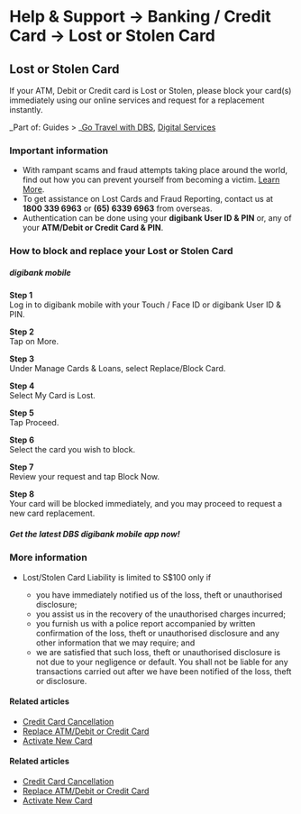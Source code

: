 # Help & Support -> Banking / Credit Card -> Lost or Stolen Card

## Lost or Stolen Card

If your ATM, Debit or Credit card is Lost or Stolen, please block your card(s) immediately using our online services and request for a replacement instantly.

_Part of: Guides > _[Go Travel with DBS](https://www.dbs.com.sg/personal/support/guide-travel.html), [Digital Services](https://www.dbs.com.sg/personal/support/digital-services-main.html?pid=sg-dbs-help-support-text)

### Important information

  * With rampant scams and fraud attempts taking place around the world, find out how you can prevent yourself from becoming a victim. [Learn More](https://www.dbs.com.sg/personal/support/guide-security-on-scams-and-fraud.html).
  * To get assistance on Lost Cards and Fraud Reporting, contact us at **1800 339 6963** or **(65) 6339 6963** from overseas.
  * Authentication can be done using your **digibank User ID & PIN** or, any of your **ATM/Debit or Credit Card & PIN**.



### How to block and replace your Lost or Stolen Card

#####  digibank mobile

**Step 1**  
Log in to digibank mobile with your Touch / Face ID or digibank User ID & PIN. 

**Step 2**  
Tap on More. 

**Step 3**  
Under Manage Cards & Loans, select Replace/Block Card. 

**Step 4**  
Select My Card is Lost. 

**Step 5**  
Tap Proceed. 

**Step 6**  
Select the card you wish to block. 

**Step 7**  
Review your request and tap Block Now. 

**Step 8**  
Your card will be blocked immediately, and you may proceed to request a new card replacement. 

##### Get the latest DBS digibank mobile app now!

[](https://itunes.apple.com/us/app/dbs-mobile-banking/id1068403826) [](https://play.google.com/store/apps/details?id=com.dbs.sg.dbsmbanking) [](https://appgallery.huawei.com/#/app/C101888471)

### More information

  * Lost/Stolen Card Liability is limited to S$100 only if  

    * you have immediately notified us of the loss, theft or unauthorised disclosure;
    * you assist us in the recovery of the unauthorised charges incurred;
    * you furnish us with a police report accompanied by written confirmation of the loss, theft or unauthorised disclosure and any other information that we may require; and
    * we are satisfied that such loss, theft or unauthorised disclosure is not due to your negligence or default.
You shall not be liable for any transactions carried out after we have been notified of the loss, theft or disclosure. 



#### Related articles

  * [Credit Card Cancellation](https://www.dbs.com.sg/personal/support/card-issues-terminate-card.html)
  * [Replace ATM/Debit or Credit Card](https://www.dbs.com.sg/personal/support/card-issues-card-replacement.html)
  * [Activate New Card](https://www.dbs.com.sg/personal/support/card-activate-new-card.html)



#### Related articles

  * [Credit Card Cancellation](https://www.dbs.com.sg/personal/support/card-issues-terminate-card.html)
  * [Replace ATM/Debit or Credit Card](https://www.dbs.com.sg/personal/support/card-issues-card-replacement.html)
  * [Activate New Card](https://www.dbs.com.sg/personal/support/card-activate-new-card.html)


